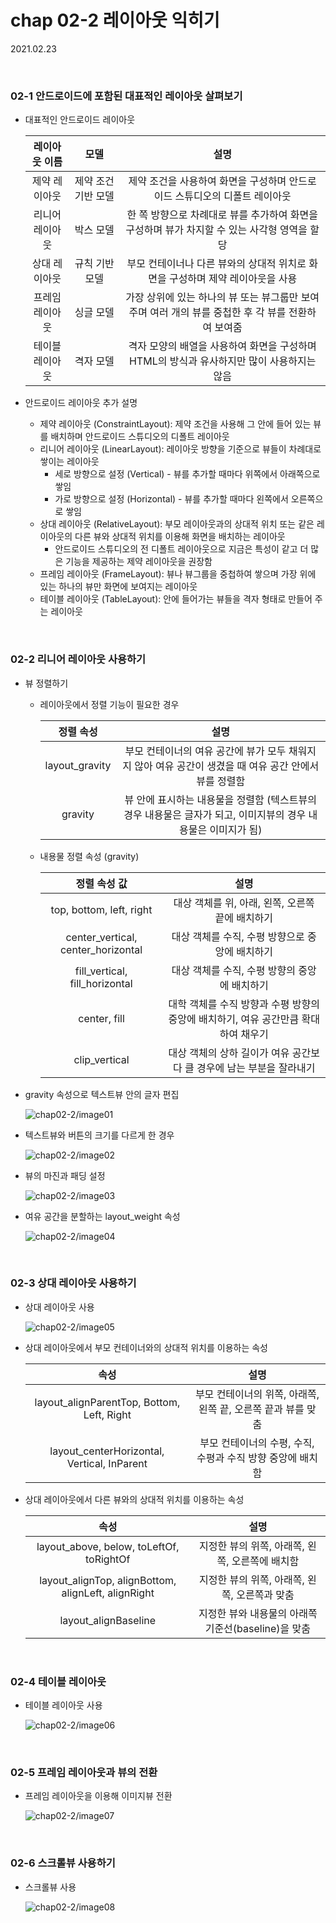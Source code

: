 # chap 02-2 레이아웃 익히기

2021.02.23

<br>

### 02-1 안드로이드에 포함된 대표적인 레이아웃 살펴보기

* 대표적인 안드로이드 레이아웃

  |  레이아웃 이름  |        모델         |                             설명                             |
  | :-------------: | :-----------------: | :----------------------------------------------------------: |
  |  제약 레이아웃  | 제약 조건 기반 모델 | 제약 조건을 사용하여 화면을 구성하며 안드로이드 스튜디오의 디폴트 레이아웃 |
  | 리니어 레이아웃 |      박스 모델      | 한 쪽 방향으로 차례대로 뷰를 추가하여 화면을 구성하며 뷰가 차지할 수 있는 사각형 영역을 할당 |
  |  상대 레이아웃  |   규칙 기반 모델    | 부모 컨테이너나 다른 뷰와의 상대적 위치로 화면을 구성하며 제약 레이아웃을 사용 |
  | 프레임 레이아웃 |      싱글 모델      | 가장 상위에 있는 하나의 뷰 또는 뷰그룹만 보여주며 여러 개의 뷰를 중첩한 후 각 뷰를 전환하여 보여줌 |
  | 테이블 레이아웃 |      격자 모델      | 격자 모양의 배열을 사용하여 화면을 구성하며 HTML의 방식과 유사하지만 많이 사용하지는 않음 |

* 안드로이드 레이아웃 추가 설명

  * 제약 레이아웃 (ConstraintLayout): 제약 조건을 사용해 그 안에 들어 있는 뷰를 배치하며 안드로이드 스튜디오의 디폴트 레이아웃
  * 리니어 레이아웃 (LinearLayout): 레이아웃 방향을 기준으로 뷰들이 차례대로 쌓이는 레이아웃
    * 세로 방향으로 설정 (Vertical) - 뷰를 추가할 때마다 위쪽에서 아래쪽으로 쌓임
    * 가로 방향으로 설정 (Horizontal) - 뷰를 추가할 때마다 왼쪽에서 오른쪽으로 쌓임 
  * 상대 레이아웃 (RelativeLayout): 부모 레이아웃과의 상대적 위치 또는 같은 레이아웃의 다른 뷰와 상대적 위치를 이용해 화면을 배치하는 레이아웃
    * 안드로이드 스튜디오의 전 디폴트 레이아웃으로 지금은 특성이 같고 더 많은 기능을 제공하는 제약 레이아웃을 권장함
  * 프레임 레이아웃 (FrameLayout): 뷰나 뷰그룹을 중첩하여 쌓으며 가장 위에 있는 하나의 뷰만 화면에 보여지는 레이아웃
  * 테이블 레이아웃 (TableLayout):  안에 들어가는 뷰들을 격자 형태로 만들어 주는 레이아웃

<br>

### 02-2 리니어 레이아웃 사용하기

* 뷰 정렬하기

  * 레이아웃에서 정렬 기능이 필요한 경우

    |   정렬 속성    |                             설명                             |
    | :------------: | :----------------------------------------------------------: |
    | layout_gravity | 부모 컨테이너의 여유 공간에 뷰가 모두 채워지지 않아 여유 공간이 생겼을 때 여유 공간 안에서 뷰를 정렬함 |
    |    gravity     | 뷰 안에 표시하는 내용물을 정렬함 (텍스트뷰의 경우 내용물은 글자가 되고, 이미지뷰의 경우 내용물은 이미지가 됨) |

  * 내용물 정렬 속성 (gravity)

    |            정렬 속성 값            |                             설명                             |
    | :--------------------------------: | :----------------------------------------------------------: |
    |      top, bottom, left, right      |       대상 객체를 위, 아래, 왼쪽, 오른쪽 끝에 배치하기       |
    | center_vertical, center_horizontal |       대상 객체를 수직, 수평 방향으로 중앙에 배치하기        |
    |   fill_vertical, fill_horizontal   |        대상 객체를 수직, 수평 방향의 중앙에 배치하기         |
    |            center, fill            | 대학 객체를 수직 방향과 수평 방향의 중앙에 배치하기, 여유 공간만큼 확대하여 채우기 |
    |           clip_vertical            | 대상 객체의 상하 길이가 여유 공간보다 클 경우에 남는 부분을 잘라내기 |

* gravity 속성으로 텍스트뷰 안의 글자 편집

  ![chap02-2/image01](https://github.com/hyunmin0317/AndroidProgramming/blob/master/chap02/github/image/section2/image01.png?raw=true)

  

* 텍스트뷰와 버튼의 크기를 다르게 한 경우

  ![chap02-2/image02](https://github.com/hyunmin0317/AndroidProgramming/blob/master/chap02/github/image/section2/image02.png?raw=true)

  

* 뷰의 마진과 패딩 설정

  ![chap02-2/image03](https://github.com/hyunmin0317/AndroidProgramming/blob/master/chap02/github/image/section2/image03.png?raw=true)

  

* 여유 공간을 분할하는 layout_weight 속성

  ![chap02-2/image04](https://github.com/hyunmin0317/AndroidProgramming/blob/master/chap02/github/image/section2/image04.png?raw=true)


<br>

### 02-3 상대 레이아웃 사용하기

* 상대 레이아웃 사용

  ![chap02-2/image05](https://github.com/hyunmin0317/AndroidProgramming/blob/master/chap02/github/image/section2/image05.png?raw=true)

* 상대 레이아웃에서 부모 컨테이너와의 상대적 위치를 이용하는 속성

  |                    속성                     |                             설명                             |
  | :-----------------------------------------: | :----------------------------------------------------------: |
  | layout_alignParentTop, Bottom, Left, Right  | 부모 컨테이너의 위쪽, 아래쪽, 왼쪽 끝, 오른쪽 끝과 뷰를 맞춤 |
  | layout_centerHorizontal, Vertical, InParent |  부모 컨테이너의 수평, 수직, 수평과 수직 방향 중앙에 배치함  |

* 상대 레이아웃에서 다른 뷰와의 상대적 위치를 이용하는 속성

  |                        속성                         |                        설명                         |
  | :-------------------------------------------------: | :-------------------------------------------------: |
  |      layout_above, below, toLeftOf, toRightOf       |   지정한 뷰의 위쪽, 아래쪽, 왼쪽, 오른쪽에 배치함   |
  | layout_alignTop, alignBottom, alignLeft, alignRight |    지정한 뷰의 위쪽, 아래쪽, 왼쪽, 오른쪽과 맞춤    |
  |                layout_alignBaseline                 | 지정한 뷰와 내용물의 아래쪽 기준선(baseline)을 맞춤 |

<br>

### 02-4 테이블 레이아웃

* 테이블 레이아웃 사용

  ![chap02-2/image06](https://github.com/hyunmin0317/AndroidProgramming/blob/master/chap02/github/image/section2/image06.png?raw=true)

<br>

### 02-5 프레임 레이아웃과 뷰의 전환

* 프레임 레이아웃을 이용해 이미지뷰 전환

  ![chap02-2/image07](https://github.com/hyunmin0317/AndroidProgramming/blob/master/chap02/github/image/section2/image07.png?raw=true)

<br>

### 02-6 스크롤뷰 사용하기

* 스크롤뷰 사용

  ![chap02-2/image08](https://github.com/hyunmin0317/AndroidProgramming/blob/master/chap02/github/image/section2/image08.png?raw=true)
